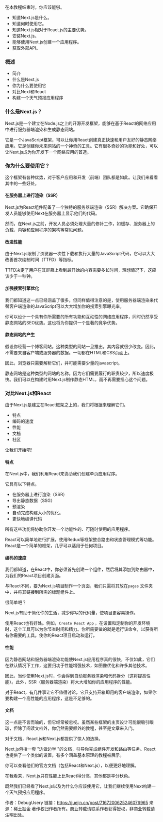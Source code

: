 在本教程结束时，你应该能够。

- 知道Next.js是什么。
- 知道何时使用它。
- 知道Next.js相对于React.js的主要优势。
- 安装Next.js。
- 能够使用Next.js创建一个应用程序。
- 获取外部API。

### 概述

- 简介
- 什么是Next.js
- 你为什么要使用它
- 对比Next和React
- 构建一个天气预报应用程序

### 什么是Next.js？

Next.js是一个建立在Node.js之上的开源开发框架，能够在基于React的网络应用中进行服务器端渲染和生成静态网站。

它是一个JavaScript框架，可以让你用React创建真正快速和用户友好的静态网络应用。它是创建你未来网站的一个神奇的工具。它有很多奇妙的功能和好处，可以让Next.js成为你开发下一个网络应用的首选。

### 你为什么要使用它？

这个框架有各种优势，对于客户应用和开发（前端）团队都是如此。让我们来看看其中的一些好处。

#### 在服务器上进行渲染（SSR）

Next.js为React组件配备了一个独特的服务器端渲染（SSR）解决方案。它确保开发人员能够使用Next在服务器上显示他们的代码。

然而，在Next.js之前，开发人员必须处理大量的修补工作，如缓存、服务器上的负载、内容和应用程序的架构等常见问题。

#### 改进性能

由于Next.js限制了浏览器一次性下载和执行大量的JavaScript代码，它可以大大改善首次绘制时间（TTFD）等指标。

TTFD决定了用户在其屏幕上看到最开始的内容需要多长时间，理想情况下，这应该少于一秒钟。

#### 加强搜索引擎优化

我们都知道这一点已经涵盖了很多，但同样值得注意的是，使用服务器端渲染来代替客户端渲染的JavaScript可以大大增加你的搜索引擎曝光率。

你可以设计一个具有你所需要的所有功能和互动性的网络应用程序，同时仍然享受静态网站的SEO优势。这也将为你提供一个显著的竞争优势。

#### 静态网站的产生

假设你经营一个博客网站，这种类型的网站一旦推出，其内容就很少改变。因此，不需要来自客户端或服务器的数据。一切都在HTML和CSS页面上。

因此，浏览器只需要解析它们，并可能需要少量的javascript。

静态网站是这种类型的网站的名称。因为它们需要履行的职责较少，所以速度极快。我们可以在构建时用Next.js制作静态HTML，而不再需要担心这个问题。

### 对比Next.js和React

由于Next.js是建立在React框架之上的，我们将根据来理解它们。

- 特点
- 编码的速度
- 性能
- 文档
- 社区

让我们开始吧!

#### 特点

在Next.js中，我们利用React来协助我们创建单页应用程序。

它具有以下特点。

- 在服务器上进行渲染（SSR）
- 导出静态数据（SSG）
- 预渲染
- 自动完成构建大小的优化。
- 更快地编译代码

所有这些功能将协助你开发一个功能性的、可随时使用的应用程序。

React可以简单地进行扩展，使用Redux等框架整合路由和状态管理模式等功能。React是一个简单的框架，几乎可以适用于任何项目。

#### 编码的速度

我们都知道，在React中，你必须首先创建一个组件，然后将其添加到路由器中，为我们的React项目创建页面。

与React不同，要为Next.js项目制作一个页面，我们只需将其放在`pages` 文件夹中，并将其链接到所需的标题组件上。

很简单吧？

Next.js有助于简化你的生活，减少你写的代码量，使项目更容易操作。

使用React也有好处。例如，`Create React App` ，在设置和定制你的开发环境时，这个工具可以为你节省时间和精力。你所需要做的就是运行该命令，以获得所有你需要的工具，使你的React项目启动和运行。

#### 性能

因为静态网站和服务器端渲染功能使Next.js应用程序真的很快，不仅如此，它们在默认情况下工作，这要归功于性能增强技术，如图像优化和许多其他技术。

因此，当你使用Next.js时，你会得到自动服务器渲染和代码拆分（这将提高性能）。此外，SSR（服务器端渲染）将大大增加你的应用程序的性能。

对于React，有几件事让它不值得讨论。它只支持开箱即用的客户端渲染，如果你要构建一个高性能的应用程序，这是不足够的。

#### 文档

这一点是不言而喻的，但它经常被忽视。虽然某些框架的主页设计可能很吸引眼球，但除了阅读文档外，你仍然需要额外的教程，甚至是文章来入门。

对于文档，React.js和Next.js都提供了惊人的选择。

Next.js包括一套 "边做边学 "的文档，引导你完成组件开发和路由等任务。React也提供了一个类似的设置，有多个涵盖基本原理的教程被展示。

你可以查看他们的官方文档（包括React和Next.js），以便更好地理解。

在我看来，Next.js只在性能上比React得分高，其他都是平分秋色。

既然我们已经看了Next.js以及为什么你应该使用它，让我们继续使用Next构建一个天气预报应用程序。



作者：DebugUsery
链接：https://juejin.cn/post/7167200625246076965
来源：稀土掘金
著作权归作者所有。商业转载请联系作者获得授权，非商业转载请注明出处。
